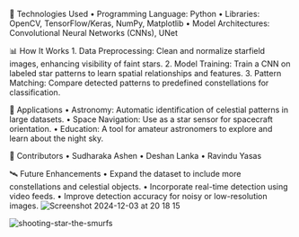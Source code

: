 🧠 Technologies Used 
        •       Programming Language: Python
	•	Libraries: OpenCV, TensorFlow/Keras, NumPy, Matplotlib
	•	Model Architectures: Convolutional Neural Networks (CNNs), UNet

 📊 How It Works
        1.	Data Preprocessing: Clean and normalize starfield images, enhancing visibility of faint stars.
	2.	Model Training: Train a CNN on labeled star patterns to learn spatial relationships and features.
	3.	Pattern Matching: Compare detected patterns to predefined constellations for classification.


 🌌 Applications
        •	Astronomy: Automatic identification of celestial patterns in large datasets.
	•	Space Navigation: Use as a star sensor for spacecraft orientation.
	•	Education: A tool for amateur astronomers to explore and learn about the night sky.

 🤝 Contributors
        •	Sudharaka Ashen
	•	Deshan Lanka
	•	Ravindu Yasas

 🛰️ Future Enhancements
        •	Expand the dataset to include more constellations and celestial objects.
	•	Incorporate real-time detection using video feeds.
	•	Improve detection accuracy for noisy or low-resolution images.
![Screenshot 2024-12-03 at 20 18 15](https://github.com/user-attachments/assets/96819c79-bc41-47b2-9fa4-e391c2760580)


![shooting-star-the-smurfs](https://github.com/user-attachments/assets/42d3992a-4478-4838-a196-8974236a073a)

